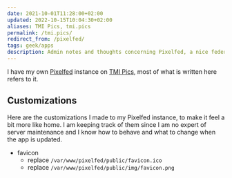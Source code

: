 ```yaml
---
date: 2021-10-01T11:28:00+02:00
updated: 2022-10-15T10:04:30+02:00
aliases: TMI Pics, tmi.pics
permalink: /tmi.pics/
redirect_from: /pixelfed/
tags: geek/apps
description: Admin notes and thoughts concerning Pixelfed, a nice federated photo sharing app.
---
```

<div class='blue box'>
	I have my own <a href='https://pixelfed.org' title='Pixelfed official website'>Pixelfed</a> instance on <a href='https://tmi.pics' title='TMI Pics Pixelfed instance'>TMI Pics</a>, most of what is written here refers to it.
</div>

## Customizations

Here are the customizations I made to my Pixelfed instance, to make it feel a bit more like home. I am keeping track of them since I am no expert of server maintenance and I know how to behave and what to change when the app is updated.

- favicon
	- replace `/var/www/pixelfed/public/favicon.ico`
	- replace `/var/www/pixelfed/public/img/favicon.png`
